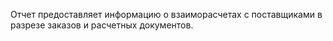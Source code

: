 ﻿Отчет предоставляет информацию о взаиморасчетах с поставщиками в разрезе заказов и расчетных документов.
